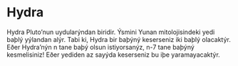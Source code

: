 # Hydra

Hydra Pluto’nun uydularýndan biridir. Ýsmini Yunan mitolojisindeki yedi baþlý
yýlandan alýr. Tabi ki, Hydra bir baþýný keserseniz iki baþlý olacaktýr. Eðer
Hydra’nýn n tane baþý olsun istiyorsanýz, n-7 tane baþýný kesmelisiniz! Eðer
yediden az sayýda keserseniz bu iþe yaramayacaktýr.
